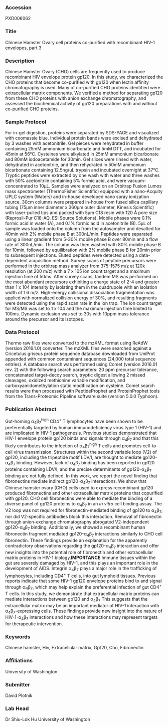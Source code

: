 ### Accession
PXD006062

### Title
Chinese Hamster Ovary cell proteins co-purified with recombinant HIV-1 envelopes, part 3

### Description
Chinese Hamster Ovary (CHO) cells are frequently used to produce recombinant HIV envelope protein gp120.  In this study, we characterized the CHO proteins that become co-purified with gp120 when lectin affinity chromatography is used.  Many of co-purified CHO proteins identified were extracellular matrix components.  We verified a method for separating gp120 from these CHO proteins with anion exchange chromatography, and assessed the biochemical activity of gp120 preparations with and without co-purified CHO proteins.

### Sample Protocol
For in-gel digestion, proteins were separated by SDS-PAGE and visualized with coomassie blue.  Individual protein bands were excised and dehydrated by 3 washes with acetonitrile.  Gel pieces were rehydrated in buffer containing 25mM ammonium bicarbonate and 5mM DTT, and incubated for 45min at 56°C.  Cysteines were alkylated in 25mM ammonium bicarbonate and 80mM iodoacetamide for 30min.  Gel slices were rinsed with water, dehydrated in acetonitrile, and then rehydrated in 50mM ammonium bicarbonate containing 12.5ng/uL trypsin and incubated overnight at 37°C.  Tryptic peptides were extracted by one wash with water and three washes with 50% acetonitrile containing 5% formic acid, and were vacuum-concentrated to 10µL. Samples were analyzed on an Orbitrap Fusion Lumos mass spectrometer (ThermoFisher Scientific) equipped with a nano-Acquity UPLC system (Waters) and in-house developed nano spray ionization source.  30cm columns were prepared in-house from fused silica capillary tubing (75µm inner diameter x 360µm outer diameter, Kinesis Scientific) with laser-pulled tips and packed with 5µm C18 resin with 120 Å  pore size (Reprosil-Pur C18-AQ, ESI Source Solutions).  Mobile phases were 0.1% formic acid in water (A), and 0.1% formic acid in acetonitrile (B).  5µL of sample was loaded onto the column from the autosampler and desalted for 40min with 2% mobile phase B at 300nL/min.  Peptides were separated using a linear gradient from 5-30% mobile phase B over 80min and a flow rate of 300nL/min.  The column was then washed with 80% mobile phase B for 10min, followed by equilibration with 2% mobile phase B for 20min prior to subsequent injections.  Eluted peptides were detected using a data-dependent acquisition method.  Survey scans of peptide precursors were performed in the orbitrap mass analyzer from 375-1575 m/z at 120k resolution (at 200 m/z) with a 7 x 105 ion count target and a maximum injection time of 50ms.  After survey scans, tandem MS was performed on the most abundant precursors exhibiting a charge state of 2-4 and greater than 1 x 104 intensity by isolating them in the quadrupole with an isolation width of 1.6 m/z.  High-energy collisional dissociation fragmentation was applied with normalized collision energy of 30%, and resulting fragments were detected using the rapid scan rate in the ion trap.  The ion count target for MS/MS was set to 1 x 104 and the maximum injection time limited to 100ms.  Dynamic exclusion was set to 30s with 10ppm mass tolerance around the precursor and its isotopes.

### Data Protocol
Thermo raw files were converted to the mzXML format using ReAdW (version 2016.1.0) converter.  The mzXML files were searched against a Cricetulus griseus protein sequence database downloaded from UniProt appended with common contaminant sequences (24,000 total sequence entries).  A database search was performed using Comet (version 2016.01 rev. 2) with the following search parameters:  20 ppm precursor tolerance, concatenated target-decoy search, tryptic digest allowing 2 missed cleavages, oxidized methionine variable modification, and carboxyamidomethylation static modification on cysteine.  Comet search results were then processed with PeptideProphet and ProteinProphet tools from the Trans-Proteomic Pipeline software suite (version 5.0.0 Typhoon).

### Publication Abstract
Gut-homing &#x3b1;<sub>4</sub>&#x3b2;<sub>7</sub><sup>high</sup> CD4<sup>+</sup> T lymphocytes have been shown to be preferentially targeted by human immunodeficiency virus type 1 (HIV-1) and are implicated in HIV-1 pathogenesis. Previous studies demonstrated that HIV-1 envelope protein gp120 binds and signals through &#x3b1;<sub>4</sub>&#x3b2;<sub>7</sub> and that this likely contributes to the infection of &#x3b1;<sub>4</sub>&#x3b2;<sub>7</sub><sup>high</sup> T cells and promotes cell-to-cell virus transmission. Structures within the second variable loop (V2) of gp120, including the tripeptide motif LDV/I, are thought to mediate gp120-&#x3b1;<sub>4</sub>&#x3b2;<sub>7</sub> binding. However, lack of &#x3b1;<sub>4</sub>&#x3b2;<sub>7</sub> binding has been reported in gp120 proteins containing LDV/I, and the precise determinants of gp120-&#x3b1;<sub>4</sub>&#x3b2;<sub>7</sub> binding are not fully defined. In this work, we report the novel finding that fibronectins mediate indirect gp120-&#x3b1;<sub>4</sub>&#x3b2;<sub>7</sub> interactions. We show that Chinese hamster ovary (CHO) cells used to express recombinant gp120 produced fibronectins and other extracellular matrix proteins that copurified with gp120. CHO cell fibronectins were able to mediate the binding of a diverse panel of gp120 proteins to &#x3b1;<sub>4</sub>&#x3b2;<sub>7</sub> in an <i>in vitro</i> cell binding assay. The V2 loop was not required for fibronectin-mediated binding of gp120 to &#x3b1;<sub>4</sub>&#x3b2;<sub>7</sub>, nor did V2-specific antibodies block this interaction. Removal of fibronectin through anion-exchange chromatography abrogated V2-independent gp120-&#x3b1;<sub>4</sub>&#x3b2;<sub>7</sub> binding. Additionally, we showed a recombinant human fibronectin fragment mediated gp120-&#x3b1;<sub>4</sub>&#x3b2;<sub>7</sub> interactions similarly to CHO cell fibronectin. These findings provide an explanation for the apparently contradictory observations regarding the gp120-&#x3b1;<sub>4</sub>&#x3b2;<sub>7</sub> interaction and offer new insights into the potential role of fibronectin and other extracellular matrix proteins in HIV-1 biology.<b>IMPORTANCE</b> Immune tissues within the gut are severely damaged by HIV-1, and this plays an important role in the development of AIDS. Integrin &#x3b1;<sub>4</sub>&#x3b2;<sub>7</sub> plays a major role in the trafficking of lymphocytes, including CD4<sup>+</sup> T cells, into gut lymphoid tissues. Previous reports indicate that some HIV-1 gp120 envelope proteins bind to and signal through &#x3b1;<sub>4</sub>&#x3b2;<sub>7</sub>, which may help explain the preferential infection of gut CD4<sup>+</sup> T cells. In this study, we demonstrate that extracellular matrix proteins can mediate interactions between gp120 and &#x3b1;<sub>4</sub>&#x3b2;<sub>7</sub> This suggests that the extracellular matrix may be an important mediator of HIV-1 interaction with &#x3b1;<sub>4</sub>&#x3b2;<sub>7</sub>-expressing cells. These findings provide new insight into the nature of HIV-1-&#x3b1;<sub>4</sub>&#x3b2;<sub>7</sub> interactions and how these interactions may represent targets for therapeutic intervention.

### Keywords
Chinese hamster, Hiv, Extracellular matrix, Gp120, Cho, Fibronectin

### Affiliations
University of Washington

### Submitter
David Plotnik

### Lab Head
Dr Shiu-Lok Hu
University of Washington


